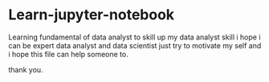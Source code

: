 # Learn-jupyter-notebook

Learning fundamental of data analyst
to skill up my data analyst skill
i hope i can be expert data analyst and data scientist
just try to motivate my self
and i hope this file can help someone to.

thank you.
